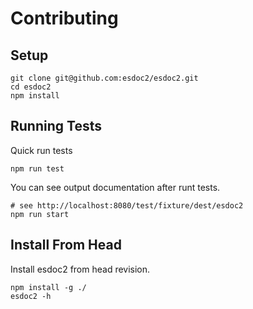 # Contributing

## Setup
```
git clone git@github.com:esdoc2/esdoc2.git
cd esdoc2
npm install
```

## Running Tests
Quick run tests
```
npm run test
```

You can see output documentation after runt tests.
```
# see http://localhost:8080/test/fixture/dest/esdoc2
npm run start
```

## Install From Head
Install esdoc2 from head revision.

```
npm install -g ./
esdoc2 -h
```
